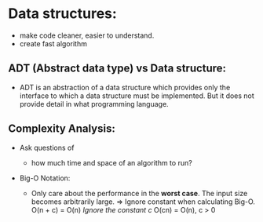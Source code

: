 # Data structures:
+ make code cleaner, easier to understand.
+ create fast algorithm

## ADT (Abstract data type) vs Data structure:
+ ADT is an abstraction of a data structure which provides only the interface to which a data structure must be implemented. But it does not provide detail in what programming language.

## Complexity Analysis:
+ Ask questions of
	- how much time and space of an algorithm to run?

+ Big-O Notation:
	- Only care about the performance in the **worst case**. The input size becomes arbitrarily large.
	=> Ignore constant when calculating Big-O.
	O(n + c) = O(n) *Ignore the constant c*
	O(cn) = O(n), c > 0



